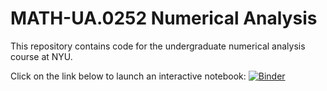 # MATH-UA.0252 Numerical Analysis

This repository contains code for the undergraduate numerical analysis course at NYU.

Click on the link below to launch an interactive notebook:
[![Binder](https://mybinder.org/badge_logo.svg)](https://mybinder.org/v2/gh/andrewbrettin/numerical_analysis_course/HEAD)
